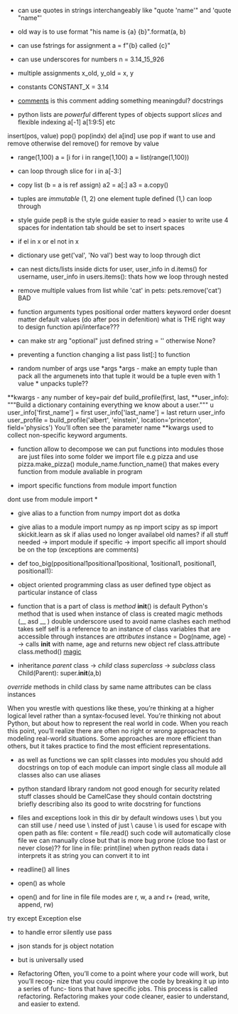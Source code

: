- can use quotes in strings interchangeably
like "quote 'name'" and 'quote "name"'

- old way is to use format
"his name is {a} {b}".format(a, b)

- can use fstrings for assignment
a = f"{b} called {c}"

- can use underscores for numbers
n = 3.14_15_926

- multiple assignments
x_old, y_old = x, y

- constants
CONSTANT_X = 3.14

- [comments](https://hn.algolia.com/?dateRange=all&page=0&prefix=true&query=code%20comments&sort=byPopularity&type=story)
is this comment adding something meaningdul?
docstrings

- python lists are *powerful*
different types of objects
support *slices* and flexible indexing
a[-1]
a[1:9:5]
etc

insert(pos, value)
pop()
pop(indx)
del a[ind]
use pop if want to use and remove
otherwise del
remove() for remove by value

- range(1,100)
a = [i for i in range(1,100)
a = list(range(1,100))

- can loop through slice
for i in a[-3:]

- copy list (b = a is ref assign)
a2 = a[:]
a3 = a.copy()


- tuples are *immutable*
(1, 2)
one element tuple defined (1,)
can loop through

- style guide
pep8 is the style guide
easier to read > easier to write
use 4 spaces for indentation
tab should be set to insert spaces

- if el in x or el not in x


- dictionary use get('val', 'No val')
best way to loop through dict

- can nest dicts/lists inside dicts
for user, user_info in d.items()
for username, user_info in users.items():
thats how we loop through nested


- remove multiple values from list
while 'cat' in pets:
 pets.remove('cat')
BAD


- function arguments types
positional order matters
keyword order doesnt matter
default values (do after pos in defenition)
what is THE right way to design function api/interface???


- can make str arg "optional" just defined string = ''
otherwise None?


- preventing a function changing a list
pass list[:] to function

- random number of args
use *args
*args - make an empty tuple
than pack all the argumenets into that tuple
it would be a tuple even with 1 value
\* unpacks tuple??

**kwargs - any number of key=pair
def build_profile(first, last, **user_info):
 """Build a dictionary containing everything we know about a user."""
u user_info['first_name'] = first
 user_info['last_name'] = last
 return user_info
user_profile = build_profile('albert', 'einstein',
 location='princeton',
 field='physics')
 You’ll often see the parameter name **kwargs used to collect non-specific keyword
arguments.


- function allow to decompose
we can put functions into modules
those are just files into some folder
we import file e.g pizza and use pizza.make_pizza()
module_name.function_name()
that makes every function from module avaliable in program


- import specific functions
from module import function


dont use from module import *

- give alias to a function
from numpy import dot as dotka


- give alias to a module
import numpy as np
import scipy as sp
import skickit.learn as sk
if alias used no longer availabel old names?
if all stuff needed -> import module
if specific -> import specific
all import should be on the top (exceptions are comments)

- def too_big(ppositional1positional1positional,
	      1ositional1, positional1, positional1):

- object oriented programming
class as user defined type
object as particular instance of class

- function that is a part of class is *method*
__init__() is default Python's method that is used when instance of class is created
magic methods (__ asd __ )
double underscore used to avoid name clashes
each method takes self
self is a reference to an instance of class
variables that are accessible through instances are *attributes*
instance = Dog(name, age) --> calls __init__ with name, age and returns new object ref
class.attribute
class.method()
[magic](https://rszalski.github.io/magicmethods/)


- inheritance
*parent* class -> *child* class
*superclass* -> *subclass*
class Child(Parent):
    super.__init__(a,b)

*override* methods in child class by same name
attributes can be class instances

When you wrestle with questions like these, you’re thinking at a higher
logical level rather than a syntax-focused level. You’re thinking not about
Python, but about how to represent the real world in code. When you reach
this point, you’ll realize there are often no right or wrong approaches to
modeling real-world situations. Some approaches are more efficient than
others, but it takes practice to find the most efficient representations.

- as well as functions we can split classes into modules
you should add docstrings on top of each module
can import single class
all module
all classes
also can use aliases


- python standard library
random not good enough for security related stuff
classes should be CamelCase
they should contain doctstring briefly describing
also its good to write docstring for functions


- files and exceptions
look in this dir by default
windows uses \ but you can still use /
need use \\ insted of just \ cause \ is used for escape
with open path as file:
     content = file.read()
such code will automatically close file
we can manually close but that is more bug prone (close too fast or never close)??
for line in file:
    print(line)
when python reads data i interprets it as string
you can convert it to int


- readline() all lines
- open() as whole
- open() and for line in file
file modes are r, w, a and r+ (read, write, append, rw)

try
except Exception
else

- to handle error silently use pass

- json stands for js object notation
- but is universally used


- Refactoring
Often, you’ll come to a point where your code will work, but you’ll recog-
nize that you could improve the code by breaking it up into a series of func-
tions that have specific jobs. This process is called refactoring. Refactoring
makes your code cleaner, easier to understand, and easier to extend.
